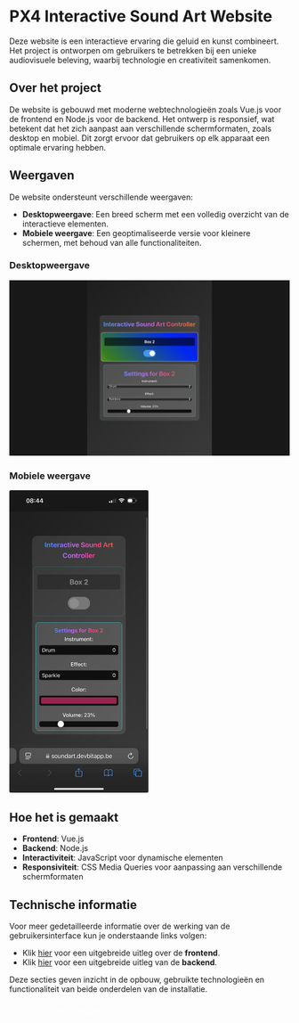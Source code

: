 # PX4 Interactive Sound Art Website

Deze website is een interactieve ervaring die geluid en kunst combineert. Het project is ontworpen om gebruikers te betrekken bij een unieke audiovisuele beleving, waarbij technologie en creativiteit samenkomen.

## Over het project

De website is gebouwd met moderne webtechnologieën zoals Vue.js voor de frontend en Node.js voor de backend. Het ontwerp is responsief, wat betekent dat het zich aanpast aan verschillende schermformaten, zoals desktop en mobiel. Dit zorgt ervoor dat gebruikers op elk apparaat een optimale ervaring hebben.

## Weergaven

De website ondersteunt verschillende weergaven:

- **Desktopweergave**: Een breed scherm met een volledig overzicht van de interactieve elementen.
- **Mobiele weergave**: Een geoptimaliseerde versie voor kleinere schermen, met behoud van alle functionaliteiten.

### Desktopweergave
![Desktopweergave](../Technische_documentatie/Foto's/desktop_view.jpeg)

### Mobiele weergave
<img src="../Technische_documentatie/Foto's/mobile_view.jpeg" alt="Mobiele weergave" width="250"/>

## Hoe het is gemaakt

- **Frontend**: Vue.js
- **Backend**: Node.js
- **Interactiviteit**: JavaScript voor dynamische elementen
- **Responsiviteit**: CSS Media Queries voor aanpassing aan verschillende schermformaten

## Technische informatie

Voor meer gedetailleerde informatie over de werking van de gebruikersinterface kun je onderstaande links volgen:

- Klik [hier](./frontend/README.md) voor een uitgebreide uitleg over de **frontend**.
- Klik [hier](./backend/README.md) voor een uitgebreide uitleg van de **backend**.

Deze secties geven inzicht in de opbouw, gebruikte technologieën en functionaliteit van beide onderdelen van de installatie.

<a href="../README.md" style="display:inline-block; padding:8px 16px; color:white; border-radius:6px; text-decoration:none;">⬅️ Terug naar overzicht</a>



